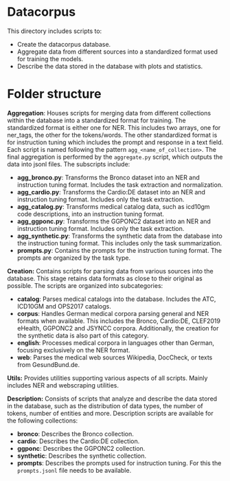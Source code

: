 # Datacorpus
This directory includes scripts to:
- Create the datacorpus database.
- Aggregate data from different sources into a standardized format used for training the models.
- Describe the data stored in the database with plots and statistics.

# Folder structure
**Aggregation**: Houses scripts for merging data from different collections within the database into a standardized format 
for training. The standardized format is either one for NER. This includes two arrays, one for ner_tags, the other for
the tokens/words. The other standardized format is for instruction tuning which includes the prompt and response in
a text field. Each script is named following the pattern `agg_<name_of_collection>`. The final aggregation is performed 
by the `aggregate.py` script, which outputs the data into jsonl files. The subscripts include:
- **agg_bronco.py**: Transforms the Bronco dataset into an NER and instruction tuning format. Includes the task 
extraction and normalization.
- **agg_cardio.py**: Transforms the Cardio:DE dataset into an NER and instruction tuning format. Includes only the task 
extraction.
- **agg_catalog.py**: Transforms medical catalog data, such as icd10gm code descriptions, into an instruction tuning
format.
- **agg_ggponc.py**: Transforms the GGPONC2 dataset into an NER and instruction tuning format. Includes only the task 
extraction.
- **agg_synthetic.py**: Transforms the synthetic data from the database into the instruction tuning format. This 
includes only the task summarization.
- **prompts.py**: Contains the prompts for the instruction tuning format. The prompts are organized by the task type.

**Creation:**
Contains scripts for parsing data from various sources into the database. This stage retains data formats as close to 
their original as possible. The scripts are organized into subcategories:
- **catalog**: Parses medical catalogs into the database. Includes the ATC, ICD10GM and OPS2017 catalogs.
- **corpus**: Handles German medical corpora parsing general and NER formats when available. This includes the
Bronco, Cardio:DE, CLEF2019 eHealth, GGPONC2 and JSYNCC corpora. Additionally, the creation for the synthetic data
is also part of this category.
- **english**: Processes medical corpora in languages other than German, focusing exclusively on the NER format.
- **web**: Parses the medical web sources Wikipedia, DocCheck, or texts from GesundBund.de.

**Utils:**
Provides utilities supporting various aspects of all scripts. Mainly includes NER and webscraping utilities.


**Description:**
Consists of scripts that analyze and describe the data stored in the database, such as the distribution of data types, 
the number of tokens, number of entities and more. Description scripts are available for the following collections:
- **bronco**: Describes the Bronco collection.
- **cardio**: Describes the Cardio:DE collection.
- **ggponc**: Describes the GGPONC2 collection.
- **synthetic**: Describes the synthetic collection.
- **prompts**: Describes the prompts used for instruction tuning. For this the `prompts.jsonl` file needs to be 
available.
